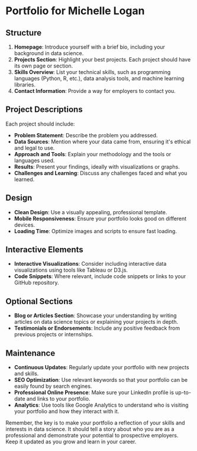 # Portfolio for Michelle Logan

## Structure

1. **Homepage**: Introduce yourself with a brief bio, including your background in data science.
2. **Projects Section**: Highlight your best projects. Each project should have its own page or section.
3. **Skills Overview**: List your technical skills, such as programming languages (Python, R, etc.), data analysis tools, and machine learning libraries.
4. **Contact Information**: Provide a way for employers to contact you.

## Project Descriptions

Each project should include:

- **Problem Statement**: Describe the problem you addressed.
- **Data Sources**: Mention where your data came from, ensuring it's ethical and legal to use.
- **Approach and Tools**: Explain your methodology and the tools or languages used.
- **Results**: Present your findings, ideally with visualizations or graphs.
- **Challenges and Learning**: Discuss any challenges faced and what you learned.

## Design

- **Clean Design**: Use a visually appealing, professional template.
- **Mobile Responsiveness**: Ensure your portfolio looks good on different devices.
- **Loading Time**: Optimize images and scripts to ensure fast loading.

## Interactive Elements

- **Interactive Visualizations**: Consider including interactive data visualizations using tools like Tableau or D3.js.
- **Code Snippets**: Where relevant, include code snippets or links to your GitHub repository.

## Optional Sections

- **Blog or Articles Section**: Showcase your understanding by writing articles on data science topics or explaining your projects in depth.
- **Testimonials or Endorsements**: Include any positive feedback from previous projects or internships.

## Maintenance

- **Continuous Updates**: Regularly update your portfolio with new projects and skills.
- **SEO Optimization**: Use relevant keywords so that your portfolio can be easily found by search engines.
- **Professional Online Presence**: Make sure your LinkedIn profile is up-to-date and links to your portfolio.
- **Analytics**: Use tools like Google Analytics to understand who is visiting your portfolio and how they interact with it.

Remember, the key is to make your portfolio a reflection of your skills and interests in data science. It should tell a story about who you are as a professional and demonstrate your potential to prospective employers. Keep it updated as you grow and learn in your career.